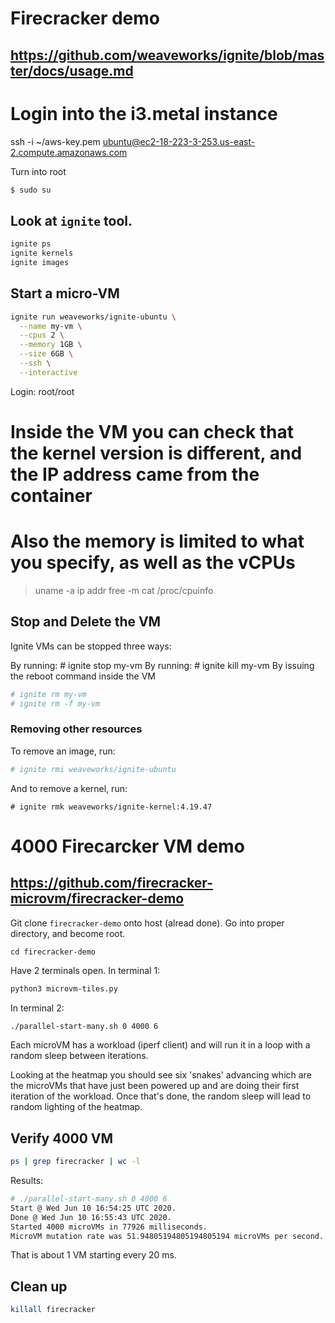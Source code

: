 # Firecracker demo
## https://github.com/weaveworks/ignite/blob/master/docs/usage.md

# Login into the i3.metal instance
ssh -i ~/aws-key.pem ubuntu@ec2-18-223-3-253.us-east-2.compute.amazonaws.com

Turn into root
```bash
$ sudo su
```

## Look at `ignite` tool.
```bash
ignite ps
ignite kernels
ignite images
```

## Start a micro-VM
```bash
ignite run weaveworks/ignite-ubuntu \
  --name my-vm \
  --cpus 2 \
  --memory 1GB \
  --size 6GB \
  --ssh \
  --interactive
```

Login: root/root
# Inside the VM you can check that the kernel version is different, and the IP address came from the container
# Also the memory is limited to what you specify, as well as the vCPUs
> uname -a
> ip addr
> free -m
> cat /proc/cpuinfo

## Stop and Delete the VM
Ignite VMs can be stopped three ways:

By running: # ignite stop my-vm
By running: # ignite kill my-vm
By issuing the reboot command inside the VM

``` bash
# ignite rm my-vm
# ignite rm -f my-vm
```

### Removing other resources
To remove an image, run:

``` bash
# ignite rmi weaveworks/ignite-ubuntu
```

And to remove a kernel, run:

```
# ignite rmk weaveworks/ignite-kernel:4.19.47
```

# 4000 Firecarcker VM demo
## https://github.com/firecracker-microvm/firecracker-demo

Git clone `firecracker-demo` onto host (alread done).
Go into proper directory, and become root.
``` shell
cd firecracker-demo
```

Have 2 terminals open.  In terminal 1:
``` bash
python3 microvm-tiles.py
```

In terminal 2:
``` bash
./parallel-start-many.sh 0 4000 6
```

Each microVM has a workload (iperf client) and will run it in a loop with a random sleep between iterations.

Looking at the heatmap you should see six 'snakes' advancing which are the microVMs that have just been powered up and are doing their first iteration of the workload. Once that's done, the random sleep will lead to random lighting of the heatmap.

## Verify 4000 VM
``` bash
ps | grep firecracker | wc -l
```

Results:
``` bash
# ./parallel-start-many.sh 0 4000 6
Start @ Wed Jun 10 16:54:25 UTC 2020.
Done @ Wed Jun 10 16:55:43 UTC 2020.
Started 4000 microVMs in 77926 milliseconds.
MicroVM mutation rate was 51.94805194805194805194 microVMs per second.
```

That is about 1 VM starting every 20 ms.

## Clean up
``` bash
killall firecracker
```
